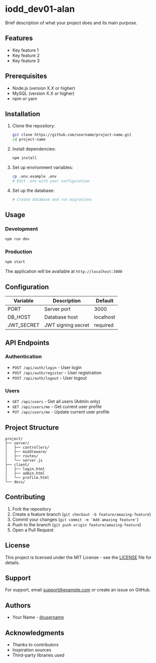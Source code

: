 # iodd_dev01-alan

Brief description of what your project does and its main purpose.

## Features

- Key feature 1
- Key feature 2
- Key feature 3

## Prerequisites

- Node.js (version X.X or higher)
- MySQL (version X.X or higher)
- npm or yarn

## Installation

1. Clone the repository:
   ```bash
   git clone https://github.com/username/project-name.git
   cd project-name
   ```

2. Install dependencies:
   ```bash
   npm install
   ```

3. Set up environment variables:
   ```bash
   cp .env.example .env
   # Edit .env with your configuration
   ```

4. Set up the database:
   ```bash
   # Create database and run migrations
   ```

## Usage

### Development
```bash
npm run dev
```

### Production
```bash
npm start
```

The application will be available at `http://localhost:3000`

## Configuration

| Variable | Description | Default |
|----------|-------------|---------|
| PORT | Server port | 3000 |
| DB_HOST | Database host | localhost |
| JWT_SECRET | JWT signing secret | required |

## API Endpoints

### Authentication
- `POST /api/auth/login` - User login
- `POST /api/auth/register` - User registration
- `POST /api/auth/logout` - User logout

### Users
- `GET /api/users` - Get all users (Admin only)
- `GET /api/users/me` - Get current user profile
- `PUT /api/users/me` - Update current user profile

## Project Structure

```
project/
├── server/
│   ├── controllers/
│   ├── middleware/
│   ├── routes/
│   └── server.js
├── client/
│   ├── login.html
│   ├── admin.html
│   └── profile.html
└── docs/
```

## Contributing

1. Fork the repository
2. Create a feature branch (`git checkout -b feature/amazing-feature`)
3. Commit your changes (`git commit -m 'Add amazing feature'`)
4. Push to the branch (`git push origin feature/amazing-feature`)
5. Open a Pull Request

## License

This project is licensed under the MIT License - see the [LICENSE](LICENSE) file for details.

## Support

For support, email support@example.com or create an issue on GitHub.

## Authors

- Your Name - [@username](https://github.com/username)

## Acknowledgments

- Thanks to contributors
- Inspiration sources
- Third-party libraries used